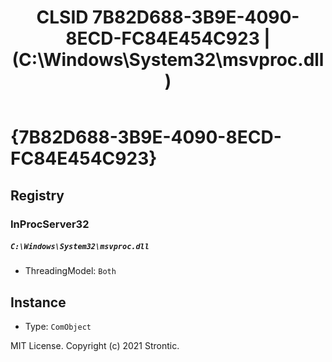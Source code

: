 ﻿---
title: "CLSID 7B82D688-3B9E-4090-8ECD-FC84E454C923 | (C:\\Windows\\System32\\msvproc.dll)"
excerpt: What is COM-Object CLSID 7B82D688-3B9E-4090-8ECD-FC84E454C923?
---

# {7B82D688-3B9E-4090-8ECD-FC84E454C923}


## Registry


### InProcServer32

##### `C:\Windows\System32\msvproc.dll`
* ThreadingModel: `Both`

## Instance

* Type: `ComObject`

MIT License. Copyright (c) 2021 Strontic.


